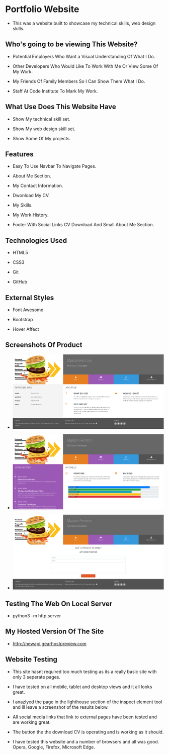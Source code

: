 # Portfolio Website


* This was a website built to showcase my technical skills, web design skills.


## Who's going to be viewing This Website?

* Potential Employers Who Want a Visual Understanding Of What I Do.

* Other Developers Who Would Like To Work With Me Or View Some Of My Work.

* My Friends Of Family Members So I Can Show Them What I Do.

* Staff At Code Institute To Mark My Work.



## What Use Does This Website Have

* Show My technical skill set.

* Show My web design skill set.

* Show Some Of My projects.



## Features

* Easy To Use Navbar To Navigate Pages.

* About Me Section.

* My Contact Information.

* Dwonload My CV.

* My Skills.

* My Work History.

* Footer With Social Links CV Download And Small About Me Section.



## Technologies Used

* HTML5

* CSS3

* Git

* GitHub



## External Styles

* Font Awesome

* Bootstrap

* Hover Affect



## Screenshots Of Product

* ![Home Page](/assets/screenshots/Portfolio_img1.png)

* ![Resume Page](/assets/screenshots/Portfolio_img2.png)

* ![Contact Page](/assets/screenshots/Portfolio_img3.png)




## Testing The Web On Local Server

* python3 -m http.server


## My Hosted Version Of The Site

* http://newapi.gearhostpreview.com



## Website Testing

* This site hasnt required too much testing as its a really basic site with only 3 seperate pages.

* I have tested on all mobile, tablet and desktop views and it all looks great.

* I anazlyed the page in the lighthouse section of the inspect element tool and ill leave a screenshot of the results below.

* All social media links that link to external pages have been tested and are working great.

* The button the the download CV is operating and is working as it should.

* I have tested this website and a number of browsers and all was good. Opera, Google, Firefox, Microsoft Edge.